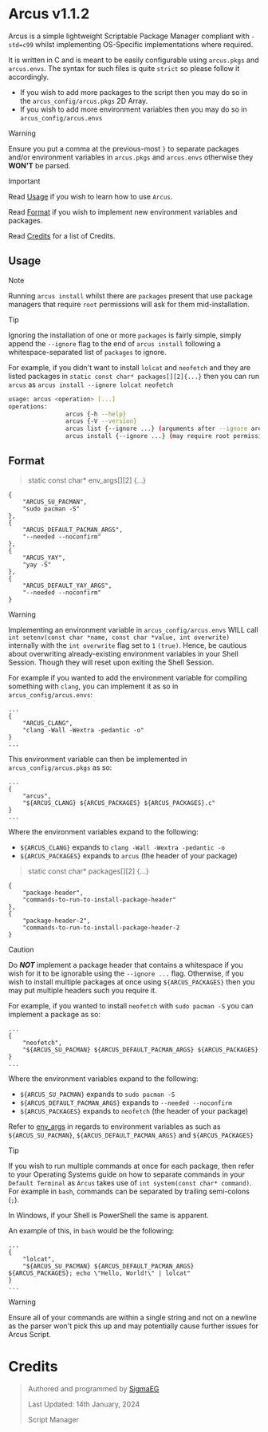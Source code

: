 # Arcus v1.1.2

Arcus is a simple lightweight Scriptable Package Manager compliant with `-std=c99` whilst implementing OS-Specific implementations where required.

It is written in C and is meant to be easily configurable using `arcus.pkgs` and `arcus.envs`. The syntax for such files is quite `strict` so please follow it accordingly.
- If you wish to add more packages to the script then you may do so in the `arcus_config/arcus.pkgs` 2D Array.
- If you wish to add more environment variables then you may do so in `arcus_config/arcus.envs`

> [!WARNING]
> Ensure you put a comma at the previous-most `}` to separate packages and/or environment variables in `arcus.pkgs` and `arcus.envs` otherwise they **WON'T** be parsed.

> [!IMPORTANT]
> Read [Usage](#usage) if you wish to learn how to use `Arcus`.
> 
> Read [Format](#format) if you wish to implement new environment variables and packages.
>
> Read [Credits](#credits) for a list of Credits.

## Usage
> [!NOTE]
> Running `arcus install` whilst there are `packages` present that use package managers that require `root` permissions will ask for them mid-installation.

> [!TIP]
> Ignoring the installation of one or more `packages` is fairly simple, simply append the `--ignore` flag to the end of `arcus install` following a whitespace-separated list of `packages` to ignore.
>
> For example, if you didn't want to install `lolcat` and `neofetch` and they are listed packages in `static const char* packages[][2]{...}` then you can run `arcus` as `arcus install --ignore lolcat neofetch`
```bash
usage: arcus <operation> [...]
operations:
				arcus {-h --help}
				arcus {-V --version}
				arcus list {--ignore ...} (arguments after --ignore are listed as ignored packages, separated by a whitespace)
				arcus install {--ignore ...} (may require root permissions, arguments after --ignore are listed as ignored packages, separated by a whitespace)
```

## Format

> static const char* env_args[][2] {...}
```
{
	"ARCUS_SU_PACMAN",
	"sudo pacman -S"
},
{
	"ARCUS_DEFAULT_PACMAN_ARGS",
	"--needed --noconfirm"
},
{
	"ARCUS_YAY",
	"yay -S"
},
{
	"ARCUS_DEFAULT_YAY_ARGS",
	"--needed --noconfirm"
}
```
> [!WARNING]
> Implementing an environment variable in `arcus_config/arcus.envs` WILL call `int setenv(const char *name, const char *value, int overwrite)` internally with the `int overwrite` flag set to `1` `(true)`. Hence, be cautious about overwriting already-existing environment variables in your Shell Session. Though they will reset upon exiting the Shell Session.

For example if you wanted to add the environment variable for compiling something with `clang`, you can implement it as so in `arcus_config/arcus.envs`:
```
...
{
	"ARCUS_CLANG",
	"clang -Wall -Wextra -pedantic -o"
}
...
```
This environment variable can then be implemented in `arcus_config/arcus.pkgs` as so:
```
...
{
	"arcus",
	"${ARCUS_CLANG} ${ARCUS_PACKAGES} ${ARCUS_PACKAGES}.c"
}
...
```

Where the environment variables expand to the following:
- `${ARCUS_CLANG}` expands to `clang -Wall -Wextra -pedantic -o`
- `${ARCUS_PACKAGES}` expands to `arcus` (the header of your package)

> static const char* packages[][2] {...}
```
{
	"package-header",
	"commands-to-run-to-install-package-header"
},
{
	"package-header-2",
	"commands-to-run-to-install-package-header-2
}
```

> [!CAUTION]
> Do ***NOT*** implement a package header that contains a whitespace if you wish for it to be ignorable using the `--ignore ...` flag. Otherwise, if you wish to install multiple packages at once using `${ARCUS_PACKAGES}` then you may put multiple headers such you require it.

For example, if you wanted to install `neofetch` with `sudo pacman -S` you can implement a package as so:
```
...
{
	"neofetch",
	"${ARCUS_SU_PACMAN} ${ARCUS_DEFAULT_PACMAN_ARGS} ${ARCUS_PACKAGES}
}
...
```
Where the environment variables expand to the following:
- `${ARCUS_SU_PACMAN}` expands to `sudo pacman -S`
- `${ARCUS_DEFAULT_PACMAN_ARGS}` expands to `--needed --noconfirm`
- `${ARCUS_PACKAGES}` expands to `neofetch` (the header of your package)

Refer to [env_args](#format) in regards to environment variables as such as `${ARCUS_SU_PACMAN}`, `${ARCUS_DEFAULT_PACMAN_ARGS}` and `${ARCUS_PACKAGES}` 

> [!TIP]
> If you wish to run multiple commands at once for each package, then refer to your Operating Systems guide on how to separate commands in your `Default Terminal` as `Arcus` takes use of `int system(const char* command)`.
> For example in `bash`, commands can be separated by trailing semi-colons (`;`).
> 
> In Windows, if your Shell is PowerShell the same is apparent.
>
> An example of this, in `bash` would be the following:
```
...
{
	"lolcat",
	"${ARCUS_SU_PACMAN} ${ARCUS_DEFAULT_PACMAN_ARGS} ${ARCUS_PACKAGES}; echo \"Hello, World!\" | lolcat"
}
...
```
> [!WARNING]
> Ensure all of your commands are within a single string and not on a newline as the parser won't pick this up and may potentially cause further issues for Arcus Script.

# Credits

> Authored and programmed by [SigmaEG](https://github.com/SigmaEG)
>
> Last Updated: 14th January, 2024
>
> Script Manager
